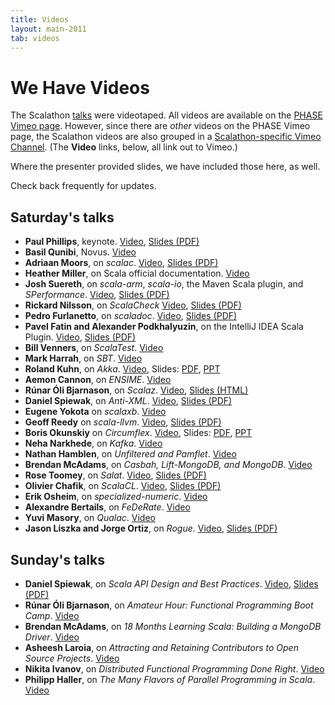 ```yaml
---
title: Videos
layout: main-2011
tab: videos
---
```


# We Have Videos

The Scalathon [talks](talks.html) were videotaped. All videos are
available on the [PHASE Vimeo page](http://vimeo.com/scalaphase/). However,
since there are *other* videos on the PHASE Vimeo page, the Scalathon videos
are also grouped in a [Scalathon-specific Vimeo Channel](http://vimeo.com/channels/scalathon2011). (The **Video** links, below, all
link out to Vimeo.)

Where the presenter provided slides, we have included those here, as well.

Check back frequently for updates.

## Saturday's talks

* **Paul Phillips**, keynote. [Video](http://vimeo.com/28661064), [Slides (PDF)](talk-slides/keynote.pdf)
* **Basil Qunibi**, Novus. [Video](http://www.vimeo.com/28662048)
* **Adriaan Moors**, on *scalac*. [Video](http://www.vimeo.com/28663888), [Slides (PDF)](talk-slides/scalac.pdf)
* **Heather Miller**, on Scala official documentation.
  [Video](http://vimeo.com/28665310)
* **Josh Suereth**, on *scala-arm*, *scala-io*, the
  Maven Scala plugin, and *SPerformance*. [Video](http://vimeo.com/28666098), [Slides (PDF)](talk-slides/armscala_iosperformance_maven_plugin.pdf)
* **Rickard Nilsson**, on *ScalaCheck* [Video](http://vimeo.com/28670075), [Slides (PDF)](talk-slides/scalacheck.pdf)
* **Pedro Furlanetto**, on *scaladoc*. [Video](http://vimeo.com/28684471),
  [Slides (PDF)](talk-slides/scaladoc.pdf)
* **Pavel Fatin and Alexander Podkhalyuzin**, on
  the IntelliJ IDEA Scala Plugin. [Video](http://vimeo.com/28692913), [Slides (PDF)](talk-slides/intellij.pdf)
* **Bill Venners**, on *ScalaTest*. [Video](http://vimeo.com/28717576)
* **Mark Harrah**, on *SBT*. [Video](http://vimeo.com/28720255)
* **Roland Kuhn**, on *Akka*. [Video](http://vimeo.com/28725035),
  Slides: [PDF](talk-slides/akka.pdf), [PPT](talk-slides/akka.ppt)
* **Aemon Cannon**, on *ENSIME*. [Video](http://vimeo.com/28740913)
* **Rúnar Óli Bjarnason**, on *Scalaz*. [Video](http://vimeo.com/28744278), [Slides (HTML)](talk-slides/scalaz.html)
* **Daniel Spiewak**, on *Anti-XML*. [Video](http://vimeo.com/28746025), [Slides (PDF)](talk-slides/anti-xml.pdf)
* **Eugene Yokota** on *scalaxb*. [Video](http://vimeo.com/28770488)
* **Geoff Reedy** on *scala-llvm*. [Video](http://vimeo.com/28774096), [Slides (PDF)](talk-slides/llvm.pdf)
* **Boris Okunskiy** on *Circumflex*. [Video](http://vimeo.com/28780836), Slides: [PDF](talk-slides/circumflex.pdf), [PPT](talk-slides/circumflex.ppt)
* **Neha Narkhede**, on *Kafka*. [Video](http://vimeo.com/28787592)
* **Nathan Hamblen**, on *Unfiltered and Pamflet*.
  [Video](http://vimeo.com/28913458)
* **Brendan McAdams**, on *Casbah, Lift-MongoDB, and MongoDB*.
  [Video](http://vimeo.com/28914664)
* **Rose Toomey**, on *Salat*. [Video](http://vimeo.com/32342781), [Slides (PDF)](talk-slides/salat.pdf)
* **Olivier Chafik**, on *ScalaCL*. [Video](http://vimeo.com/32333809), [Slides (PDF)](talk-slides/scalacl.pdf)
* **Erik Osheim**, on *specialized-numeric*. [Video](http://vimeo.com/32337413)
* **Alexandre Bertails**, on *FeDeRate*. [Video](http://vimeo.com/32342669)
* **Yuvi Masory**, on *Qualac*. [Video](http://vimeo.com/32347763)
* **Jason Liszka and Jorge Ortiz**, on *Rogue*. [Video](http://vimeo.com/32349792), [Slides (PDF)](talk-slides/rogue.pdf)

## Sunday's talks

* **Daniel Spiewak**, on *Scala API Design and Best Practices*. [Video](http://vimeo.com/32353918), [Slides (PDF)](talk-slides/CanBeConfusing.pdf)
* **Rúnar Óli Bjarnason**, on *Amateur Hour: Functional Programming Boot Camp*. [Video](http://vimeo.com/32369416)
* **Brendan McAdams**, on *18 Months Learning Scala: Building a MongoDB Driver*. [Video](http://vimeo.com/32373908)
* **Asheesh Laroia**, on *Attracting and Retaining Contributors to Open Source Projects*. [Video](http://vimeo.com/32379949)
* **Nikita Ivanov**, on *Distributed Functional Programming Done Right*. [Video](http://vimeo.com/32384347)
* **Philipp Haller**, on *The Many Flavors of Parallel Programming in Scala*. [Video](http://vimeo.com/32387648)
